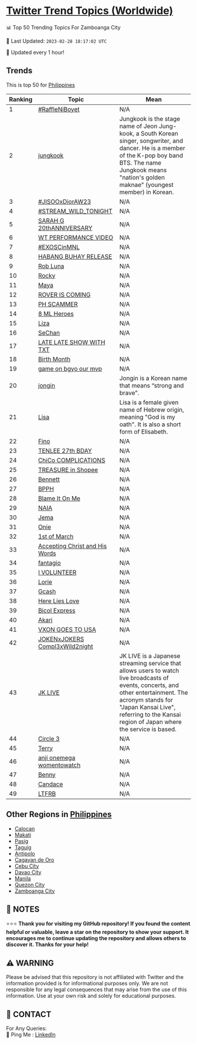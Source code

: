 [Twitter Trend Topics (Worldwide)](https://github.com/ErcinDedeoglu/Twitter-Trend-Topics)
==========


📊 Top 50 Trending Topics For Zamboanga City

📆 Last Updated: `2023-02-28 18:17:02 UTC`

🔧 Updated every 1 hour!


## Trends

This is top 50 for [Philippines](</Philippines>)

| Ranking | Topic | Mean |
| ------- | ------------ | ------------ |
| 1 | [#RaffleNiBoyet](http://twitter.com/search?q=%23RaffleNiBoyet) | N/A |
| 2 | [jungkook](http://twitter.com/search?q=jungkook) | Jungkook is the stage name of Jeon Jung-kook, a South Korean singer, songwriter, and dancer. He is a member of the K-pop boy band BTS. The name Jungkook means "nation's golden maknae" (youngest member) in Korean. |
| 3 | [#JISOOxDiorAW23](http://twitter.com/search?q=%23JISOOxDiorAW23) | N/A |
| 4 | [#STREAM_WILD_TONIGHT](http://twitter.com/search?q=%23STREAM_WILD_TONIGHT) | N/A |
| 5 | [SARAH G 20thANNIVERSARY](http://twitter.com/search?q=SARAH+G+20thANNIVERSARY) | N/A |
| 6 | [WT PERFORMANCE VIDEO](http://twitter.com/search?q=WT+PERFORMANCE+VIDEO) | N/A |
| 7 | [#EXOSCinMNL](http://twitter.com/search?q=%23EXOSCinMNL) | N/A |
| 8 | [HABANG BUHAY RELEASE](http://twitter.com/search?q=HABANG+BUHAY+RELEASE) | N/A |
| 9 | [Rob Luna](http://twitter.com/search?q=Rob+Luna) | N/A |
| 10 | [Rocky](http://twitter.com/search?q=Rocky) | N/A |
| 11 | [Maya](http://twitter.com/search?q=Maya) | N/A |
| 12 | [ROVER IS COMING](http://twitter.com/search?q=ROVER+IS+COMING) | N/A |
| 13 | [PH SCAMMER](http://twitter.com/search?q=PH+SCAMMER) | N/A |
| 14 | [8 ML Heroes](http://twitter.com/search?q=8+ML+Heroes) | N/A |
| 15 | [Liza](http://twitter.com/search?q=Liza) | N/A |
| 16 | [SeChan](http://twitter.com/search?q=SeChan) | N/A |
| 17 | [LATE LATE SHOW WITH TXT](http://twitter.com/search?q=LATE+LATE+SHOW+WITH+TXT) | N/A |
| 18 | [Birth Month](http://twitter.com/search?q=Birth+Month) | N/A |
| 19 | [game on bgyo our mvp](http://twitter.com/search?q=game+on+bgyo+our+mvp) | N/A |
| 20 | [jongin](http://twitter.com/search?q=jongin) | Jongin is a Korean name that means “strong and brave”. |
| 21 | [Lisa](http://twitter.com/search?q=Lisa) | Lisa is a female given name of Hebrew origin, meaning "God is my oath". It is also a short form of Elisabeth. |
| 22 | [Fino](http://twitter.com/search?q=Fino) | N/A |
| 23 | [TENLEE 27th BDAY](http://twitter.com/search?q=TENLEE+27th+BDAY) | N/A |
| 24 | [ChiCo COMPLICATIONS](http://twitter.com/search?q=ChiCo+COMPLICATIONS) | N/A |
| 25 | [TREASURE in Shopee](http://twitter.com/search?q=TREASURE+in+Shopee) | N/A |
| 26 | [Bennett](http://twitter.com/search?q=Bennett) | N/A |
| 27 | [BPPH](http://twitter.com/search?q=BPPH) | N/A |
| 28 | [Blame It On Me](http://twitter.com/search?q=Blame+It+On+Me) | N/A |
| 29 | [NAIA](http://twitter.com/search?q=NAIA) | N/A |
| 30 | [Jema](http://twitter.com/search?q=Jema) | N/A |
| 31 | [Onie](http://twitter.com/search?q=Onie) | N/A |
| 32 | [1st of March](http://twitter.com/search?q=1st+of+March) | N/A |
| 33 | [Accepting Christ and His Words](http://twitter.com/search?q=Accepting+Christ+and+His+Words) | N/A |
| 34 | [fantagio](http://twitter.com/search?q=fantagio) | N/A |
| 35 | [I VOLUNTEER](http://twitter.com/search?q=I+VOLUNTEER) | N/A |
| 36 | [Lorie](http://twitter.com/search?q=Lorie) | N/A |
| 37 | [Gcash](http://twitter.com/search?q=Gcash) | N/A |
| 38 | [Here Lies Love](http://twitter.com/search?q=Here+Lies+Love) | N/A |
| 39 | [Bicol Express](http://twitter.com/search?q=Bicol+Express) | N/A |
| 40 | [Akari](http://twitter.com/search?q=Akari) | N/A |
| 41 | [VXON GOES TO USA](http://twitter.com/search?q=VXON+GOES+TO+USA) | N/A |
| 42 | [JOKENxJOKERS Compl3xWild2night](http://twitter.com/search?q=JOKENxJOKERS+Compl3xWild2night) | N/A |
| 43 | [JK LIVE](http://twitter.com/search?q=JK+LIVE) | JK LIVE is a Japanese streaming service that allows users to watch live broadcasts of events, concerts, and other entertainment. The acronym stands for "Japan Kansai Live", referring to the Kansai region of Japan where the service is based. |
| 44 | [Circle 3](http://twitter.com/search?q=Circle+3) | N/A |
| 45 | [Terry](http://twitter.com/search?q=Terry) | N/A |
| 46 | [anji onemega womentowatch](http://twitter.com/search?q=anji+onemega+womentowatch) | N/A |
| 47 | [Benny](http://twitter.com/search?q=Benny) | N/A |
| 48 | [Candace](http://twitter.com/search?q=Candace) | N/A |
| 49 | [LTFRB](http://twitter.com/search?q=LTFRB) | N/A |



## Other Regions in [Philippines](</Philippines>)

* [Calocan](</Philippines/Calocan.md>)
* [Makati](</Philippines/Makati.md>)
* [Pasig](</Philippines/Pasig.md>)
* [Taguig](</Philippines/Taguig.md>)
* [Antipolo](</Philippines/Antipolo.md>)
* [Cagayan de Oro](</Philippines/Cagayan de Oro.md>)
* [Cebu City](</Philippines/Cebu City.md>)
* [Davao City](</Philippines/Davao City.md>)
* [Manila](</Philippines/Manila.md>)
* [Quezon City](</Philippines/Quezon City.md>)
* [Zamboanga City](</Philippines/Zamboanga City.md>)



## 📝 NOTES

⭐⭐⭐ **Thank you for visiting my GitHub repository! If you found the content helpful or valuable, leave a star on the repository to show your support. It encourages me to continue updating the repository and allows others to discover it. Thanks for your help!**


## ⚠️ WARNING

Please be advised that this repository is not affiliated with Twitter and the information provided is for informational purposes only. We are not responsible for any legal consequences that may arise from the use of this information. Use at your own risk and solely for educational purposes.


## 📨 CONTACT

 For Any Queries:  
            🏓 Ping Me : [LinkedIn](https://www.linkedin.com/in/ercindedeoglu/)
